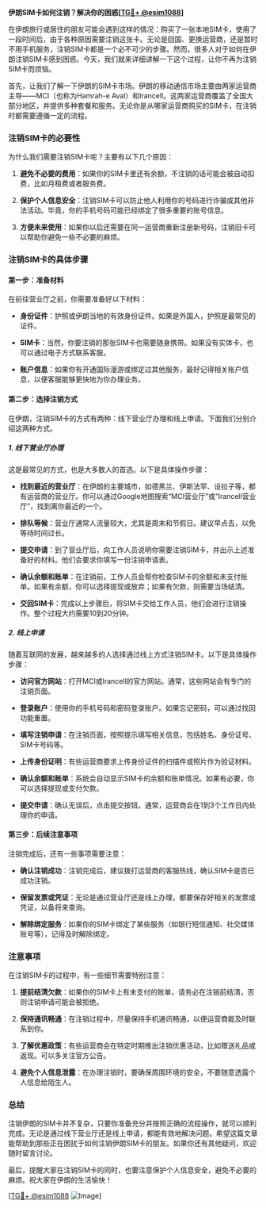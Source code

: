 **伊朗SIM卡如何注销？解决你的困惑[[TG💪+ @esim1088](https://t.me/s/esim1088)]**

在伊朗旅行或居住的朋友可能会遇到这样的情况：购买了一张本地SIM卡，使用了一段时间后，由于各种原因需要注销这张卡。无论是回国、更换运营商，还是暂时不用手机服务，注销SIM卡都是一个必不可少的步骤。然而，很多人对于如何在伊朗注销SIM卡感到困惑。今天，我们就来详细讲解一下这个过程，让你不再为注销SIM卡而烦恼。

首先，让我们了解一下伊朗的SIM卡市场。伊朗的移动通信市场主要由两家运营商主导——MCI（也称为Hamrah-e Aval）和Irancell。这两家运营商覆盖了全国大部分地区，并提供多种套餐和服务。无论你是从哪家运营商购买的SIM卡，在注销时都需要遵循一定的流程。

### 注销SIM卡的必要性

为什么我们需要注销SIM卡呢？主要有以下几个原因：

1. **避免不必要的费用**：如果你的SIM卡里还有余额，不注销的话可能会被自动扣费，比如月租费或者服务费。
   
2. **保护个人信息安全**：注销SIM卡可以防止他人利用你的号码进行诈骗或其他非法活动。毕竟，你的手机号码可能已经绑定了很多重要的账号信息。

3. **方便未来使用**：如果你以后还需要在同一运营商重新注册新号码，注销旧卡可以帮助你避免一些不必要的麻烦。

### 注销SIM卡的具体步骤

#### 第一步：准备材料

在前往营业厅之前，你需要准备好以下材料：

- **身份证件**：护照或伊朗当地的有效身份证件。如果是外国人，护照是最常见的证件。
  
- **SIM卡**：当然，你要注销的那张SIM卡也需要随身携带。如果没有实体卡，也可以通过电子方式联系客服。

- **账户信息**：如果你有开通国际漫游或绑定过其他服务，最好记得相关账户信息，以便客服能够更快地为你办理业务。

#### 第二步：选择注销方式

在伊朗，注销SIM卡的方式有两种：线下营业厅办理和线上申请。下面我们分别介绍这两种方式。

##### 1. 线下营业厅办理

这是最常见的方式，也是大多数人的首选。以下是具体操作步骤：

- **找到最近的营业厅**：在伊朗的主要城市，如德黑兰、伊斯法罕、设拉子等，都有运营商的营业厅。你可以通过Google地图搜索“MCI营业厅”或“Irancell营业厅”，找到离你最近的一个。

- **排队等候**：营业厅通常人流量较大，尤其是周末和节假日。建议早点去，以免等待时间过长。

- **提交申请**：到了营业厅后，向工作人员说明你需要注销SIM卡，并出示上述准备好的材料。他们会要求你填写一份注销申请表。

- **确认余额和账单**：在注销前，工作人员会帮你检查SIM卡的余额和未支付账单。如果有余额，你可以选择提现或放弃；如果有欠款，则需要当场结清。

- **交回SIM卡**：完成以上步骤后，将SIM卡交给工作人员，他们会进行注销操作。整个过程大约需要10到20分钟。

##### 2. 线上申请

随着互联网的发展，越来越多的人选择通过线上方式注销SIM卡。以下是具体操作步骤：

- **访问官方网站**：打开MCI或Irancell的官方网站。通常，这些网站会有专门的注销页面。

- **登录账户**：使用你的手机号码和密码登录账户。如果忘记密码，可以通过找回功能重置。

- **填写注销申请**：在注销页面，按照提示填写相关信息，包括姓名、身份证号、SIM卡号码等。

- **上传身份证明**：有些运营商要求上传身份证件的扫描件或照片作为验证材料。

- **确认余额和账单**：系统会自动显示SIM卡的余额和账单情况。如果有必要，你可以选择提现或支付欠款。

- **提交申请**：确认无误后，点击提交按钮。通常，运营商会在1到3个工作日内处理你的申请。

#### 第三步：后续注意事项

注销完成后，还有一些事项需要注意：

- **确认注销成功**：注销完成后，建议拨打运营商的客服热线，确认SIM卡是否已成功注销。

- **保留发票或凭证**：无论是通过营业厅还是线上办理，都要保存好相关的发票或凭证，以备将来查询。

- **解除绑定服务**：如果你的SIM卡绑定了某些服务（如银行短信通知、社交媒体账号等），记得及时解除绑定。

### 注意事项

在注销SIM卡的过程中，有一些细节需要特别注意：

1. **提前结清欠款**：如果你的SIM卡上有未支付的账单，请务必在注销前结清，否则注销申请可能会被拒绝。

2. **保持通讯畅通**：在注销过程中，尽量保持手机通讯畅通，以便运营商能及时联系到你。

3. **了解优惠政策**：有些运营商会在特定时期推出注销优惠活动，比如赠送礼品或返现。可以多关注官方公告。

4. **避免个人信息泄露**：在办理注销时，要确保周围环境的安全，不要随意透露个人信息给陌生人。

### 总结

注销伊朗的SIM卡并不复杂，只要你准备充分并按照正确的流程操作，就可以顺利完成。无论是通过线下营业厅还是线上申请，都能有效地解决问题。希望这篇文章能帮助到那些正在困扰于如何注销伊朗SIM卡的朋友。如果你还有其他疑问，欢迎随时留言讨论。

最后，提醒大家在注销SIM卡的同时，也要注意保护个人信息安全，避免不必要的麻烦。祝大家在伊朗的生活愉快！

[[TG💪+ @esim1088](https://t.me/s/esim1088) ![Image](https://i.postimg.cc/4NQfJmqS/Snipaste-2025-05-13-00-14-12.png)]